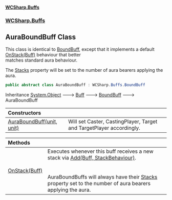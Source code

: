 #### [WCSharp.Buffs](README.md 'README')
### [WCSharp.Buffs](WCSharp.Buffs.md 'WCSharp.Buffs')

## AuraBoundBuff Class

This class is identical to [BoundBuff](WCSharp.Buffs.BoundBuff.md 'WCSharp.Buffs.BoundBuff'), except that it implements a default [OnStack(Buff)](WCSharp.Buffs.AuraBoundBuff.OnStack(WCSharp.Buffs.Buff).md 'WCSharp.Buffs.AuraBoundBuff.OnStack(WCSharp.Buffs.Buff)') behaviour that better  
matches standard aura behaviour.  
  
The [Stacks](WCSharp.Buffs.Buff.Stacks.md 'WCSharp.Buffs.Buff.Stacks') property will be set to the number of aura bearers applying the aura.

```csharp
public abstract class AuraBoundBuff : WCSharp.Buffs.BoundBuff
```

Inheritance [System.Object](https://docs.microsoft.com/en-us/dotnet/api/System.Object 'System.Object') &#129106; [Buff](WCSharp.Buffs.Buff.md 'WCSharp.Buffs.Buff') &#129106; [BoundBuff](WCSharp.Buffs.BoundBuff.md 'WCSharp.Buffs.BoundBuff') &#129106; AuraBoundBuff

| Constructors | |
| :--- | :--- |
| [AuraBoundBuff(unit, unit)](WCSharp.Buffs.AuraBoundBuff.AuraBoundBuff(War3Api.Common.unit,War3Api.Common.unit).md 'WCSharp.Buffs.AuraBoundBuff.AuraBoundBuff(War3Api.Common.unit, War3Api.Common.unit)') | Will set Caster, CastingPlayer, Target and TargetPlayer accordingly. |

| Methods | |
| :--- | :--- |
| [OnStack(Buff)](WCSharp.Buffs.AuraBoundBuff.OnStack(WCSharp.Buffs.Buff).md 'WCSharp.Buffs.AuraBoundBuff.OnStack(WCSharp.Buffs.Buff)') | Executes whenever this buff receives a new stack via [Add(Buff, StackBehaviour)](WCSharp.Buffs.BuffSystem.Add(WCSharp.Buffs.Buff,WCSharp.Buffs.StackBehaviour).md 'WCSharp.Buffs.BuffSystem.Add(WCSharp.Buffs.Buff, WCSharp.Buffs.StackBehaviour)').<br/><br/><br/>AuraBoundBuffs will always have their [Stacks](WCSharp.Buffs.Buff.Stacks.md 'WCSharp.Buffs.Buff.Stacks') property set to the number of aura bearers applying the aura. |
